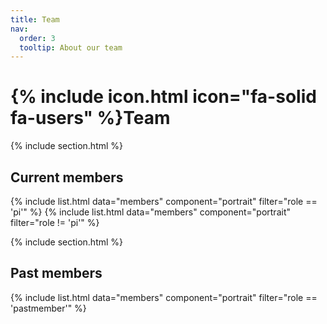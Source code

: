 ```yaml
---
title: Team
nav:
  order: 3
  tooltip: About our team
---
```


# {% include icon.html icon="fa-solid fa-users" %}Team

{% include section.html %}

## Current members

{% include list.html data="members" component="portrait" filter="role == 'pi'" %}
{% include list.html data="members" component="portrait" filter="role != 'pi'" %}

{% include section.html %}

## Past members

{% include list.html data="members" component="portrait" filter="role == 'pastmember'" %}


